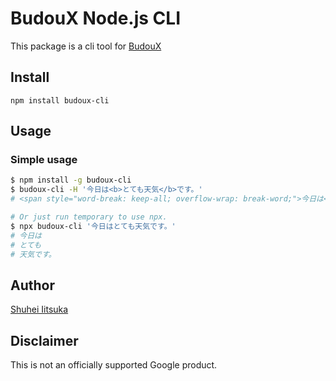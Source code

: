 # BudouX Node.js CLI

This package is a cli tool for [BudouX](<(../README.md).>)

## Install

```
npm install budoux-cli
```

## Usage

### Simple usage

```bash
$ npm install -g budoux-cli
$ budoux-cli -H '今日は<b>とても天気</b>です。'
# <span style="word-break: keep-all; overflow-wrap: break-word;">今日は<b><wbr>とても<wbr>天気</b>です。</span>

# Or just run temporary to use npx.
$ npx budoux-cli '今日はとても天気です。'
# 今日は
# とても
# 天気です。
```

## Author

[Shuhei Iitsuka](https://tushuhei.com)

## Disclaimer

This is not an officially supported Google product.
